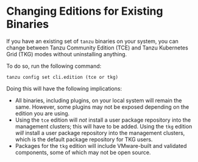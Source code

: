 # Changing Editions for Existing Binaries

If you have an existing set of `tanzu` binaries on your system, you can change between Tanzu Community Edition (TCE) and Tanzu Kubernetes Grid (TKG) modes without uninstalling anything.

To do so, run the following command:

```shell
tanzu config set cli.edition (tce or tkg)
```

Doing this will have the following implications:

* All binaries, including plugins, on your local system will remain the same. However, some plugins may not be exposed depending on the edition you are using.
* Using the `tce` edition will _not_ install a user package repository into the management clusters; this will have to be added.
  Using the `tkg` edition _will_ install a user package repository into the management clusters, which is the default package repository for TKG users.
* Packages for the `tkg` edition will include VMware-built and validated components, some of which may not be open source.
